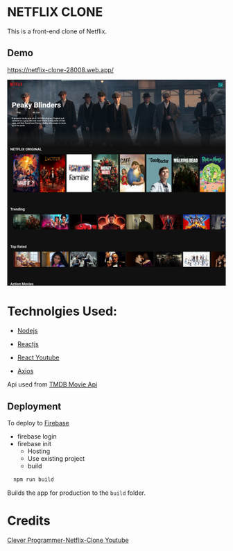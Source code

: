 # NETFLIX CLONE

This is a front-end clone of Netflix. 


## Demo

https://netflix-clone-28008.web.app/
  
![](public/webss.png)
 

# Technolgies Used:



- [Nodejs](https://nodejs.org/en/)

- [Reactjs](https://reactjs.org/)

- [React Youtube](https://www.npmjs.com/package/react-youtube)
- [Axios](https://www.npmjs.com/package/axios)

Api used from
[TMDB Movie Api](https://www.themoviedb.org/documentation/api)


## Deployment
To deploy to [Firebase](https://firebase.google.com/?gclid=Cj0KCQjwnJaKBhDgARIsAHmvz6dcAu83sOCz909F86VdygwoSC6-36wVgNZOIUj34xtD_aAafnuFzE4aApe-EALw_wcB&gclsrc=aw.ds)

- firebase login
- firebase init
  - Hosting
  - Use existing project
  - build
  

```bash
  npm run build
```
Builds the app for production to the `build` folder.

  
# Credits

[Clever Programmer-Netflix-Clone Youtube](https://www.youtube.com/channel/UCqrILQNl5Ed9Dz6CGMyvMTQ)
